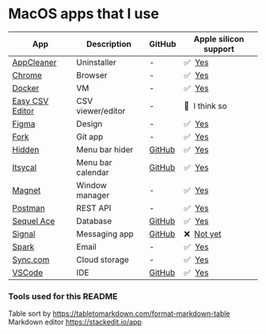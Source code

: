# MacOS apps that I use

| App                                                              | Description       | GitHub                                                | Apple silicon support                                                                      | 
| - | - | - | - |
| [AppCleaner](https://freemacsoft.net/appcleaner/)                | Uninstaller       | -                                                     | ✅ &nbsp;[Yes](https://isapplesiliconready.com/app/AppCleaner)                             |
| [Chrome](https://www.google.com/intl/en_uk/chrome/)              | Browser           | -                                                     | ✅ &nbsp;[Yes](https://isapplesiliconready.com/app/Chrome)                                 |
| [Docker](https://www.docker.com/products/docker-desktop)         | VM                | -                                                     | ✅ &nbsp;[Yes](https://isapplesiliconready.com/app/Docker)                                 |
| [Easy CSV Editor](https://vdt-labs.com/easy-csv-editor/)         | CSV viewer/editor | -                                                     | 🤔 &nbsp;I think so                                                                        |
| [Figma](https://www.figma.com/downloads/)                        | Design            | -                                                     | ✅ &nbsp;[Yes](https://isapplesiliconready.com/app/Figma)
| [Fork](https://git-fork.com/)                                    | Git app           | -                                                     | ✅ &nbsp;[Yes](https://isapplesiliconready.com/app/Fork)                                   |
| [Hidden](https://itunes.apple.com/app/hidden-bar/id1452453066)   | Menu bar hider    | [GitHub](https://github.com/dwarvesf/hidden)          | ✅ &nbsp;[Yes](https://github.com/dwarvesf/hidden/releases/tag/v1.7)                       |
| [Itsycal](https://www.mowglii.com/itsycal/)                      | Menu bar calendar | [GitHub](https://github.com/sfsam/Itsycal)            | ✅ &nbsp;[Yes](https://www.mowglii.com/2021/06/08/apple-silicon-beta.html)                 |
| [Magnet](https://apps.apple.com/gb/app/magnet/id441258766?mt=12) | Window manager    | -                                                     | ✅ &nbsp;[Yes](https://isapplesiliconready.com/app/Magnet)                                 |
| [Postman](https://www.postman.com/downloads/)                    | REST API          | -                                                     | ✅ &nbsp;[Yes](https://isapplesiliconready.com/app/Postman)                                |
| [Sequel Ace](https://github.com/Sequel-Ace/Sequel-Ace/releases)  | Database          | [GitHub](https://github.com/Sequel-Ace/Sequel-Ace)    | ✅ &nbsp;[Yes](https://isapplesiliconready.com/app/Sequel%20Ace)                           |
| [Signal](https://signal.org/download/)                           | Messaging app     | [GitHub](https://github.com/signalapp/Signal-Desktop) | ❌ &nbsp;[Not yet](https://github.com/signalapp/Signal-Desktop/issues/4461)                |
| [Spark](https://apps.apple.com/app/apple-store/id1176895641)     | Email             | -                                                     | ✅ &nbsp;[Yes](https://isapplesiliconready.com/app/Spark)                                  |
| [Sync.com](https://www.sync.com/install/)                        | Cloud storage     | -                                                     | ✅ &nbsp;[Yes](https://www.sync.com/blog/sync-2-0-15-desktop-app-available-macos-big-sur/) |
| [VSCode](https://code.visualstudio.com/download)                 | IDE               | [GitHub](https://github.com/microsoft/vscode)         | ✅ &nbsp;[Yes](https://isapplesiliconready.com/app/Visual%20Studio%20Code)                 |

### Tools used for this README

Table sort by https://tabletomarkdown.com/format-markdown-table<br />
Markdown editor https://stackedit.io/app
